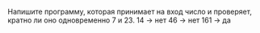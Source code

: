  Напишите программу, которая принимает на вход число и проверяет, кратно ли оно одновременно 7 и 23.
14 -> нет
46 -> нет
161 -> да